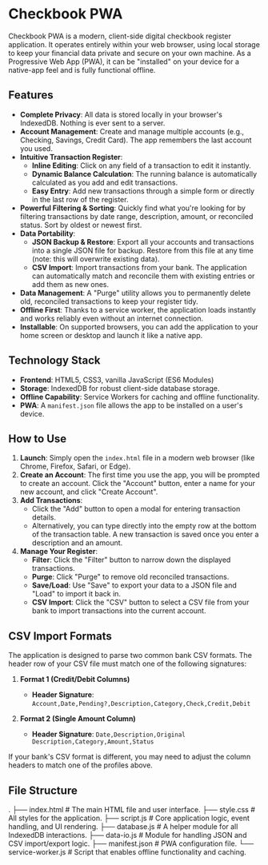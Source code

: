# Checkbook PWA

Checkbook PWA is a modern, client-side digital checkbook register application. It operates entirely within your web browser, using local storage to keep your financial data private and secure on your own machine. As a Progressive Web App (PWA), it can be "installed" on your device for a native-app feel and is fully functional offline.

## Features

*   **Complete Privacy**: All data is stored locally in your browser's IndexedDB. Nothing is ever sent to a server.
*   **Account Management**: Create and manage multiple accounts (e.g., Checking, Savings, Credit Card). The app remembers the last account you used.
*   **Intuitive Transaction Register**:
    *   **Inline Editing**: Click on any field of a transaction to edit it instantly.
    *   **Dynamic Balance Calculation**: The running balance is automatically calculated as you add and edit transactions.
    *   **Easy Entry**: Add new transactions through a simple form or directly in the last row of the register.
*   **Powerful Filtering & Sorting**: Quickly find what you're looking for by filtering transactions by date range, description, amount, or reconciled status. Sort by oldest or newest first.
*   **Data Portability**:
    *   **JSON Backup & Restore**: Export all your accounts and transactions into a single JSON file for backup. Restore from this file at any time (note: this will overwrite existing data).
    *   **CSV Import**: Import transactions from your bank. The application can automatically match and reconcile them with existing entries or add them as new ones.
*   **Data Management**: A "Purge" utility allows you to permanently delete old, reconciled transactions to keep your register tidy.
*   **Offline First**: Thanks to a service worker, the application loads instantly and works reliably even without an internet connection.
*   **Installable**: On supported browsers, you can add the application to your home screen or desktop and launch it like a native app.

## Technology Stack

*   **Frontend**: HTML5, CSS3, vanilla JavaScript (ES6 Modules)
*   **Storage**: IndexedDB for robust client-side database storage.
*   **Offline Capability**: Service Workers for caching and offline functionality.
*   **PWA**: A `manifest.json` file allows the app to be installed on a user's device.

## How to Use

1.  **Launch**: Simply open the `index.html` file in a modern web browser (like Chrome, Firefox, Safari, or Edge).
2.  **Create an Account**: The first time you use the app, you will be prompted to create an account. Click the "Account" button, enter a name for your new account, and click "Create Account".
3.  **Add Transactions**:
    *   Click the "Add" button to open a modal for entering transaction details.
    *   Alternatively, you can type directly into the empty row at the bottom of the transaction table. A new transaction is saved once you enter a description and an amount.
4.  **Manage Your Register**:
    *   **Filter**: Click the "Filter" button to narrow down the displayed transactions.
    *   **Purge**: Click "Purge" to remove old reconciled transactions.
    *   **Save/Load**: Use "Save" to export your data to a JSON file and "Load" to import it back in.
    *   **CSV Import**: Click the "CSV" button to select a CSV file from your bank to import transactions into the current account.

## CSV Import Formats

The application is designed to parse two common bank CSV formats. The header row of your CSV file must match one of the following signatures:

1.  **Format 1 (Credit/Debit Columns)**
    *   **Header Signature**: `Account,Date,Pending?,Description,Category,Check,Credit,Debit`

2.  **Format 2 (Single Amount Column)**
    *   **Header Signature**: `Date,Description,Original Description,Category,Amount,Status`

If your bank's CSV format is different, you may need to adjust the column headers to match one of the profiles above.

## File Structure
.
├── index.html # The main HTML file and user interface.
├── style.css # All styles for the application.
├── script.js # Core application logic, event handling, and UI rendering.
├── database.js # A helper module for all IndexedDB interactions.
├── data-io.js # Module for handling JSON and CSV import/export logic.
├── manifest.json # PWA configuration file.
└── service-worker.js # Script that enables offline functionality and caching.